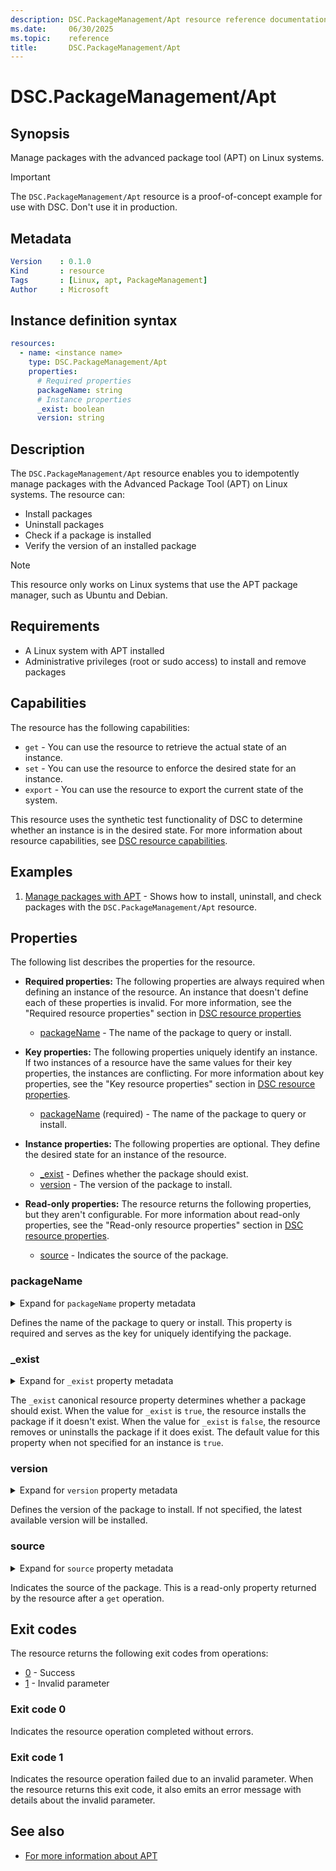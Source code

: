```yaml
---
description: DSC.PackageManagement/Apt resource reference documentation
ms.date:     06/30/2025
ms.topic:    reference
title:       DSC.PackageManagement/Apt
---
```


# DSC.PackageManagement/Apt

## Synopsis

Manage packages with the advanced package tool (APT) on Linux systems.

> [!IMPORTANT]
> The `DSC.PackageManagement/Apt` resource is a proof-of-concept example
> for use with DSC. Don't use it in production.

## Metadata

```yaml
Version    : 0.1.0
Kind       : resource
Tags       : [Linux, apt, PackageManagement]
Author     : Microsoft
```

## Instance definition syntax

```yaml
resources:
  - name: <instance name>
    type: DSC.PackageManagement/Apt
    properties:
      # Required properties
      packageName: string
      # Instance properties
      _exist: boolean
      version: string
```

## Description

The `DSC.PackageManagement/Apt` resource enables you to idempotently manage packages with the Advanced Package Tool (APT) on
Linux systems. The resource can:

- Install packages
- Uninstall packages
- Check if a package is installed
- Verify the version of an installed package

> [!NOTE]
> This resource only works on Linux systems that use the APT package manager, such as Ubuntu and Debian.

## Requirements

- A Linux system with APT installed
- Administrative privileges (root or sudo access) to install and remove packages

## Capabilities

The resource has the following capabilities:

- `get` - You can use the resource to retrieve the actual state of an instance.
- `set` - You can use the resource to enforce the desired state for an instance.
- `export` - You can use the resource to export the current state of the system.

This resource uses the synthetic test functionality of DSC to determine whether an instance is in
the desired state. For more information about resource capabilities, see
[DSC resource capabilities][00].

## Examples

1. [Manage packages with APT](./examples/manage-packages-with-apt.md) - Shows how to install, uninstall,
   and check packages with the `DSC.PackageManagement/Apt` resource.

## Properties

The following list describes the properties for the resource.

- **Required properties:** <a id="required-properties"></a> The following properties are always
  required when defining an instance of the resource. An instance that doesn't define each of these
  properties is invalid. For more information, see the "Required resource properties" section in
  [DSC resource properties][01]

  - [packageName](#packagename) - The name of the package to query or install.

- **Key properties:** <a id="key-properties"></a> The following properties uniquely identify an
  instance. If two instances of a resource have the same values for their key properties, the
  instances are conflicting. For more information about key properties, see the "Key resource
  properties" section in [DSC resource properties][02].

  - [packageName](#packagename) (required) - The name of the package to query or install.

- **Instance properties:** <a id="instance-properties"></a> The following properties are optional.
  They define the desired state for an instance of the resource.

  - [_exist](#_exist) - Defines whether the package should exist.
  - [version](#version) - The version of the package to install.

- **Read-only properties:** <a id="read-only-properties"></a> The resource returns the following
  properties, but they aren't configurable. For more information about read-only properties, see
  the "Read-only resource properties" section in [DSC resource properties][03].

  - [source](#source) - Indicates the source of the package.

### packageName

<details><summary>Expand for <code>packageName</code> property metadata</summary>

```yaml
Type             : string
IsRequired       : true
IsKey            : true
IsReadOnly       : false
IsWriteOnly      : false
```

</details>

Defines the name of the package to query or install. This property is required and serves as the key for uniquely
identifying the package.

### _exist

<details><summary>Expand for <code>_exist</code> property metadata</summary>

```yaml
Type             : boolean
IsRequired       : false
IsKey            : false
IsReadOnly       : false
IsWriteOnly      : false
DefaultValue     : true
```

</details>

The `_exist` canonical resource property determines whether a package should exist. When the
value for `_exist` is `true`, the resource installs the package if it doesn't exist. When
the value for `_exist` is `false`, the resource removes or uninstalls the package if it does exist.
The default value for this property when not specified for an instance is `true`.

### version

<details><summary>Expand for <code>version</code> property metadata</summary>

```yaml
Type             : string
IsRequired       : false
IsKey            : false
IsReadOnly       : false
IsWriteOnly      : false
```

</details>

Defines the version of the package to install. If not specified, the latest available version will be installed.

### source

<details><summary>Expand for <code>source</code> property metadata</summary>

```yaml
Type             : string
IsRequired       : false
IsKey            : false
IsReadOnly       : true
IsWriteOnly      : false
```

</details>

Indicates the source of the package. This is a read-only property returned by the resource after a `get` operation.

## Exit codes

The resource returns the following exit codes from operations:

- [0](#exit-code-0) - Success
- [1](#exit-code-1) - Invalid parameter

### Exit code 0

Indicates the resource operation completed without errors.

### Exit code 1

Indicates the resource operation failed due to an invalid parameter. When the resource returns this
exit code, it also emits an error message with details about the invalid parameter.

## See also

- [For more information about APT](https://wiki.debian.org/Apt)

<!-- Link definitions -->
[00]: ../../../../../concepts/resources/capabilities.md
[01]: ../../../../../concepts/resources/properties.md#required-resource-properties
[02]: ../../../../../concepts/resources/properties.md#key-resource-properties
[03]: ../../../../../concepts/resources/properties.md#read-only-resource-properties
